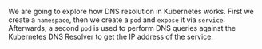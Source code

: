 We are going to explore how DNS resolution in Kubernetes works. First we create a `namespace`, then we create a `pod` and `expose` it via `service`. Afterwards, a second `pod` is used to perform DNS queries against the Kubernetes DNS Resolver to get the IP address of the service.
